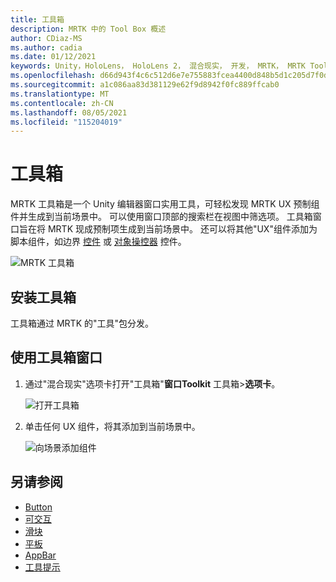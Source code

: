 ```yaml
---
title: 工具箱
description: MRTK 中的 Tool Box 概述
author: CDiaz-MS
ms.author: cadia
ms.date: 01/12/2021
keywords: Unity，HoloLens， HoloLens 2， 混合现实， 开发， MRTK， MRTK ToolBox
ms.openlocfilehash: d66d943f4c6c512d6e7e755883fcea4400d848b5d1c205d7f0da48cc6217a5b8
ms.sourcegitcommit: a1c086aa83d381129e62f9d8942f0fc889ffcab0
ms.translationtype: MT
ms.contentlocale: zh-CN
ms.lasthandoff: 08/05/2021
ms.locfileid: "115204019"
---
```

# <a name="toolbox"></a>工具箱

MRTK 工具箱是一个 Unity 编辑器窗口实用工具，可轻松发现 MRTK UX 预制组件并生成到当前场景中。 可以使用窗口顶部的搜索栏在视图中筛选项。 工具箱窗口旨在将 MRTK 现成预制项生成到当前场景中。 还可以将其他"UX"组件添加为脚本组件，如边界 [控件](bounds-control.md) 或 [对象操控器](object-manipulator.md) 控件。

![MRTK 工具箱](../images/Tools/MRTKToolboxWindow.png)

## <a name="installing-the-toolbox"></a>安装工具箱

工具箱通过 MRTK 的"工具"包分发。

## <a name="using-the-toolbox-window"></a>使用工具箱窗口

1. 通过"混合现实"选项卡打开"工具箱"**窗口Toolkit** 工具箱>**选项卡**。

    ![打开工具箱](https://user-images.githubusercontent.com/25975362/73321589-ccfbc100-41f7-11ea-8f1a-89c4f68e12f7.gif)

1. 单击任何 UX 组件，将其添加到当前场景中。

    ![向场景添加组件](https://user-images.githubusercontent.com/25975362/73321582-c9683a00-41f7-11ea-8bac-bf8efdb2fbe3.gif)

## <a name="see-also"></a>另请参阅

- [Button](button.md)
- [可交互](interactable.md)
- [滑块](sliders.md)
- [平板](slate.md)
- [AppBar](app-bar.md)
- [工具提示](tooltip.md)
